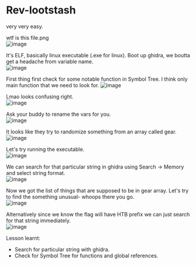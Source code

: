 # Rev-lootstash

very very easy.

wtf is this file.png<br>
![image](https://github.com/user-attachments/assets/e04af642-61b3-4c4f-9016-ffc192c27e81)

It's ELF, basically linux executable (.exe for linux).
Boot up ghidra, we boutta get a headache from variable name.<br>
![image](https://github.com/user-attachments/assets/fa01cd12-da38-4b05-875c-c28844e8607d)

First thing first check for some notable function in Symbol Tree. I think only main function that we need to look for.
![image](https://github.com/user-attachments/assets/1f85c57d-1170-4b24-9d97-39a1ded1685d)

Lmao looks confusing right.<br>
![image](https://github.com/user-attachments/assets/213eff97-6978-4316-95ee-258c09d179aa)

Ask your buddy to rename the vars for you.<br>
![image](https://github.com/user-attachments/assets/fa7b7739-07bc-4f53-adcb-07867c337d74)

It looks like they try to randomize something from an array called gear.<br>
![image](https://github.com/user-attachments/assets/e2427578-7cd7-4a69-934f-8bae927093a4)

Let's try running the executable.<br>
![image](https://github.com/user-attachments/assets/622d07c9-ec96-400c-88eb-68ebc2712bc0)

We can search for that particular string in ghidra using Search -> Memory and select string format.<br>
![image](https://github.com/user-attachments/assets/dbd0e794-f11d-4cd7-82bb-303385102e39)

Now we got the list of things that are supposed to be in gear array.
Let's try to find the something unusual- whoops there you go.<br>
![image](https://github.com/user-attachments/assets/654e56fc-87a9-4317-bdd8-0d62660d453d)

Alternatively since we know the flag will have HTB prefix we can just search for that string immediately.<br>
![image](https://github.com/user-attachments/assets/24ffe67c-ebe2-4ba9-84f3-24985ac46539)

Lesson learnt:
- Search for particular string with ghidra.
- Check for Symbol Tree for functions and global references.
